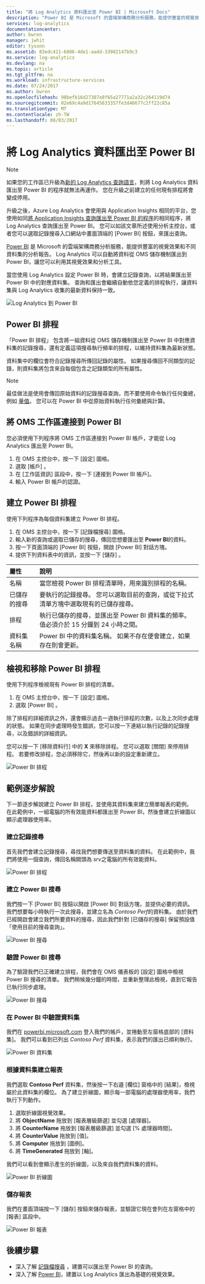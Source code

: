 ```yaml
---
title: "將 Log Analytics 資料匯出至 Power BI | Microsoft Docs"
description: "Power BI 是 Microsoft 的雲端架構商務分析服務，能提供豐富的視覺效果和不同資料集的分析報告。  Log Analytics 可以持續將資料從 OMS 儲存機制匯出到 Power BI，讓您可以利用其視覺效果和分析工具。  本文說明如何在 Log Analytics 中設定查詢，自動定期匯出至 Power BI。"
services: log-analytics
documentationcenter: 
author: bwren
manager: jwhit
editor: tysonn
ms.assetid: 83edc411-6886-4de1-aadd-33982147b9c3
ms.service: log-analytics
ms.devlang: na
ms.topic: article
ms.tgt_pltfrm: na
ms.workload: infrastructure-services
ms.date: 07/24/2017
ms.author: bwren
ms.openlocfilehash: 98befb16d27387e8f65a27771a2a32c264119d74
ms.sourcegitcommit: 02e69c4a9d17645633357fe3d46677c2ff22c85a
ms.translationtype: MT
ms.contentlocale: zh-TW
ms.lasthandoff: 08/03/2017
---
```

# <a name="export-log-analytics-data-to-power-bi"></a>將 Log Analytics 資料匯出至 Power BI

>[!NOTE]
> 如果您的工作區已升級為[新的 Log Analytics 查詢語言](log-analytics-log-search-upgrade.md)，則將 Log Analytics 資料匯出至 Power BI 的程序就無法再運作。  您在升級之前建立的任何現有排程將會變成停用。 
>
> 升級之後，Azure Log Analytics 會使用與 Application Insights 相同的平台，您使用如同[將 Application Insights 查詢匯出至 Power BI 的程序](../application-insights/app-insights-export-power-bi.md#export-analytics-queries)的相同程序，將 Log Analytics 查詢匯出至 Power BI。  您可以如該文章所述使用分析主控台，或者您可以選取記錄搜尋入口網站中畫面頂端的 [Power BI] 按鈕，來匯出查詢。



[Power BI](https://powerbi.microsoft.com/documentation/powerbi-service-get-started/) 是 Microsoft 的雲端架構商務分析服務，能提供豐富的視覺效果和不同資料集的分析報告。  Log Analytics 可以自動將資料從 OMS 儲存機制匯出到 Power BI，讓您可以利用其視覺效果和分析工具。

當您使用 Log Analytics 設定 Power BI 時，會建立記錄查詢，以將結果匯出至 Power BI 中的對應資料集。  查詢和匯出會繼續自動依您定義的排程執行，讓資料集與 Log Analytics 收集的最新資料保持一致。

![Log Analytics 到 Power BI](media/log-analytics-powerbi/overview.png)

## <a name="power-bi-schedules"></a>Power BI 排程
「Power BI 排程」  包含將一組資料從 OMS 儲存機制匯出至 Power BI 中對應資料集的記錄搜尋，還有定義這項搜尋執行頻率的排程，以維持資料集為最新狀態。

資料集中的欄位會符合記錄搜尋所傳回記錄的屬性。  如果搜尋傳回不同類型的記錄，則資料集將包含來自每個包含之記錄類型的所有屬性。  

> [!NOTE]
> 最佳做法是使用會傳回原始資料的記錄搜尋查詢，而不要使用命令執行任何彙總，例如 [量值](log-analytics-search-reference.md#measure)。  您可以在 Power BI 中從原始資料執行任何彙總與計算。
>
>

## <a name="connecting-oms-workspace-to-power-bi"></a>將 OMS 工作區連接到 Power BI
您必須使用下列程序將 OMS 工作區連接到 Power BI 帳戶，才能從 Log Analytics 匯出至 Power BI。  

1. 在 OMS 主控台中，按一下 [設定]  圖格。
2. 選取 [帳戶] 。
3. 在 [工作區資訊] 區段中，按一下 [連接到 Power BI 帳戶]。
4. 輸入 Power BI 帳戶的認證。

## <a name="create-a-power-bi-schedule"></a>建立 Power BI 排程
使用下列程序為每個資料集建立 Power BI 排程。

1. 在 OMS 主控台中，按一下 [記錄檔搜尋]  圖格。
2. 輸入新的查詢或選取已儲存的搜尋，傳回您想要匯出至 **Power BI**的資料。  
3. 按一下頁面頂端的 [Power BI] 按鈕，開啟 [Power BI] 對話方塊。
4. 提供下列資料表中的資訊，並按一下 [儲存] 。

| 屬性 | 說明 |
|:--- |:--- |
| 名稱 |當您檢視 Power BI 排程清單時，用來識別排程的名稱。 |
| 已儲存的搜尋 |要執行的記錄搜尋。  您可以選取目前的查詢，或從下拉式清單方塊中選取現有的已儲存搜尋。 |
| 排程 |執行已儲存的搜尋，並匯出至 Power BI 資料集的頻率。  值必須介於 15 分鐘到 24 小時之間。 |
| 資料集名稱 |Power BI 中的資料集名稱。  如果不存在便會建立，如果存在則會更新。 |

## <a name="viewing-and-removing-power-bi-schedules"></a>檢視和移除 Power BI 排程
使用下列程序檢視現有 Power BI 排程的清單。

1. 在 OMS 主控台中，按一下 [設定]  圖格。
2. 選取 [Power BI] 。

除了排程的詳細資訊之外，還會顯示過去一週執行排程的次數，以及上次同步處理的狀態。  如果在同步處理時發生錯誤，您可以按一下連結以執行記錄的記錄搜尋，以及錯誤的詳細資訊。

您可以按一下 [移除資料行] 中的 **X** 來移除排程。  您可以選取 [關閉] 來停用排程。  若要修改排程，您必須移除它，然後再以新的設定重新建立。

![Power BI 排程](media/log-analytics-powerbi/schedules.png)

## <a name="sample-walkthrough"></a>範例逐步解說
下一節逐步解說建立 Power BI 排程，並使用其資料集來建立簡單報表的範例。  在此範例中，一組電腦的所有效能資料都匯出至 Power BI，然後會建立折線圖以顯示處理器使用率。

### <a name="create-log-search"></a>建立記錄搜尋
首先我們會建立記錄搜尋，尋找我們想要傳送至資料集的資料。  在此範例中，我們將使用一個查詢，傳回名稱開頭為 *srv*之電腦的所有效能資料。  

![Power BI 排程](media/log-analytics-powerbi/walkthrough-query.png)

### <a name="create-power-bi-search"></a>建立 Power BI 搜尋
我們按一下 [Power BI]  按鈕以開啟 [Power BI] 對話方塊，並提供必要的資訊。  我們想要每小時執行一次此搜尋，並建立名為 *Contoso Perf*的資料集。  由於我們已經開啟會建立我們所要資料的搜尋，因此我們針對 [已儲存的搜尋] 保留預設值「使用目前的搜尋查詢」。

![Power BI 搜尋](media/log-analytics-powerbi/walkthrough-schedule.png)

### <a name="verify-power-bi-search"></a>驗證 Power BI 搜尋
為了驗證我們已正確建立排程，我們會在 OMS 儀表板的 [設定]  圖格中檢視 Power BI 搜尋的清單。  我們稍候幾分鐘的時間，並重新整理此檢視，直到它報告已執行同步處理。

![Power BI 搜尋](media/log-analytics-powerbi/walkthrough-schedules.png)

### <a name="verify-the-dataset-in-power-bi"></a>在 Power BI 中驗證資料集
我們在 [powerbi.microsoft.com](http://powerbi.microsoft.com/) 登入我們的帳戶，並捲動至左窗格底部的 [資料集]。  我們可以看到已列出 *Contoso Perf* 資料集，表示我們的匯出已順利執行。

![Power BI 資料集](media/log-analytics-powerbi/walkthrough-datasets.png)

### <a name="create-report-based-on-dataset"></a>根據資料集建立報表
我們選取 **Contoso Perf** 資料集，然後按一下右邉 [欄位] 窗格中的 [結果]，檢視屬於此資料集的欄位。  為了建立折線圖，顯示每一部電腦的處理器使用率，我們執行下列動作。

1. 選取折線圖視覺效果。
2. 將 **ObjectName** 拖放到 [報表層級篩選] 並勾選 [處理器]。
3. 將 **CounterName** 拖放到 [報表層級篩選] 並勾選 [% 處理器時間]。
4. 將 **CounterValue** 拖放到 [值]。
5. 將 **Computer** 拖放到 [圖例]。
6. 將 **TimeGenerated** 拖放到 [軸]。

我們可以看到會顯示產生的折線圖，以及來自我們資料集的資料。

![Power BI 折線圖](media/log-analytics-powerbi/walkthrough-linegraph.png)

### <a name="save-the-report"></a>儲存報表
我們在畫面頂端按一下 [儲存] 按鈕來儲存報表，並驗證它現在會列在左窗格中的 [報表] 區段中。

![Power BI 報表](media/log-analytics-powerbi/walkthrough-report.png)

## <a name="next-steps"></a>後續步驟
* 深入了解 [記錄檔搜尋](log-analytics-log-searches.md) ，建置可以匯出至 Power BI 的查詢。
* 深入了解 [Power BI](http://powerbi.microsoft.com)，建置以 Log Analytics 匯出為基礎的視覺效果。
